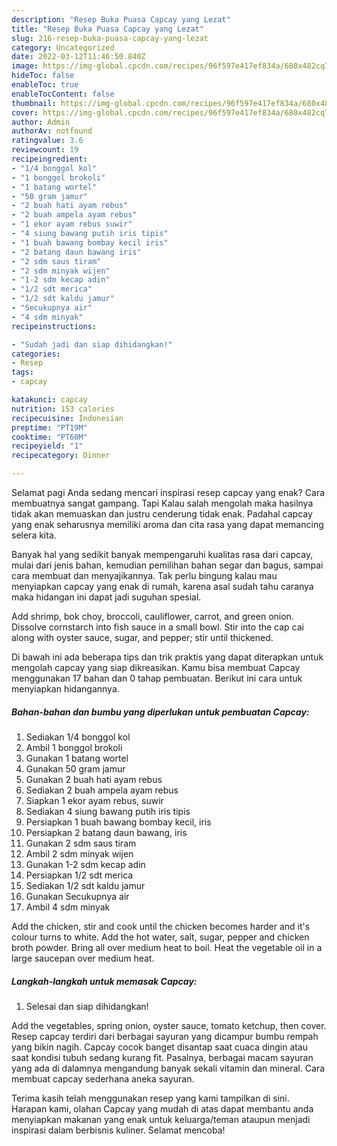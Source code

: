 ```yaml
---
description: "Resep Buka Puasa Capcay yang Lezat"
title: "Resep Buka Puasa Capcay yang Lezat"
slug: 216-resep-buka-puasa-capcay-yang-lezat
category: Uncategorized
date: 2022-03-12T11:46:50.840Z
image: https://img-global.cpcdn.com/recipes/96f597e417ef834a/680x482cq70/capcay-foto-resep-utama.jpg
hideToc: false
enableToc: true
enableTocContent: false
thumbnail: https://img-global.cpcdn.com/recipes/96f597e417ef834a/680x482cq70/capcay-foto-resep-utama.jpg
cover: https://img-global.cpcdn.com/recipes/96f597e417ef834a/680x482cq70/capcay-foto-resep-utama.jpg
author: Admin
authorAv: notfound
ratingvalue: 3.6
reviewcount: 19
recipeingredient:
- "1/4 bonggol kol"
- "1 bonggol brokoli"
- "1 batang wortel"
- "50 gram jamur"
- "2 buah hati ayam rebus"
- "2 buah ampela ayam rebus"
- "1 ekor ayam rebus suwir"
- "4 siung bawang putih iris tipis"
- "1 buah bawang bombay kecil iris"
- "2 batang daun bawang iris"
- "2 sdm saus tiram"
- "2 sdm minyak wijen"
- "1-2 sdm kecap adin"
- "1/2 sdt merica"
- "1/2 sdt kaldu jamur"
- "Secukupnya air"
- "4 sdm minyak"
recipeinstructions:

- "Sudah jadi dan siap dihidangkan!"
categories:
- Resep
tags:
- capcay

katakunci: capcay 
nutrition: 153 calories
recipecuisine: Indonesian
preptime: "PT19M"
cooktime: "PT60M"
recipeyield: "1"
recipecategory: Dinner

---
```



Selamat pagi Anda sedang mencari inspirasi resep capcay yang enak? Cara membuatnya sangat gampang. Tapi Kalau salah mengolah maka hasilnya tidak akan memuaskan dan justru cenderung tidak enak. Padahal capcay yang enak seharusnya memiliki aroma dan cita rasa yang dapat memancing selera kita.


Banyak hal yang sedikit banyak mempengaruhi kualitas rasa dari capcay, mulai dari jenis bahan, kemudian pemilihan bahan segar dan bagus, sampai cara membuat dan menyajikannya. Tak perlu bingung kalau mau menyiapkan capcay yang enak di rumah, karena asal sudah tahu caranya maka hidangan ini dapat jadi suguhan spesial.

Add shrimp, bok choy, broccoli, cauliflower, carrot, and green onion. Dissolve cornstarch into fish sauce in a small bowl. Stir into the cap cai along with oyster sauce, sugar, and pepper; stir until thickened.


Di bawah ini ada beberapa tips dan trik praktis yang dapat diterapkan untuk mengolah capcay yang siap dikreasikan. Kamu bisa membuat Capcay menggunakan 17 bahan dan 0 tahap pembuatan. Berikut ini cara untuk menyiapkan hidangannya.

<!--inarticleads1-->

##### Bahan-bahan dan bumbu yang diperlukan untuk pembuatan Capcay:

1. Sediakan 1/4 bonggol kol
1. Ambil 1 bonggol brokoli
1. Gunakan 1 batang wortel
1. Gunakan 50 gram jamur
1. Gunakan 2 buah hati ayam rebus
1. Sediakan 2 buah ampela ayam rebus
1. Siapkan 1 ekor ayam rebus, suwir
1. Sediakan 4 siung bawang putih iris tipis
1. Persiapkan 1 buah bawang bombay kecil, iris
1. Persiapkan 2 batang daun bawang, iris
1. Gunakan 2 sdm saus tiram
1. Ambil 2 sdm minyak wijen
1. Gunakan 1-2 sdm kecap adin
1. Persiapkan 1/2 sdt merica
1. Sediakan 1/2 sdt kaldu jamur
1. Gunakan Secukupnya air
1. Ambil 4 sdm minyak


Add the chicken, stir and cook until the chicken becomes harder and it&#39;s colour turns to white. Add the hot water, salt, sugar, pepper and chicken broth powder. Bring all over medium heat to boil. Heat the vegetable oil in a large saucepan over medium heat. 

<!--inarticleads2-->

##### Langkah-langkah untuk memasak Capcay:


1. Selesai dan siap dihidangkan!

Add the vegetables, spring onion, oyster sauce, tomato ketchup, then cover. Resep capcay terdiri dari berbagai sayuran yang dicampur bumbu rempah yang bikin nagih. Capcay cocok banget disantap saat cuaca dingin atau saat kondisi tubuh sedang kurang fit. Pasalnya, berbagai macam sayuran yang ada di dalamnya mengandung banyak sekali vitamin dan mineral. Cara membuat capcay sederhana aneka sayuran. 

Terima kasih telah menggunakan resep yang kami tampilkan di sini. Harapan kami, olahan Capcay yang mudah di atas dapat membantu anda menyiapkan makanan yang enak untuk keluarga/teman ataupun menjadi inspirasi dalam berbisnis kuliner. Selamat mencoba!
